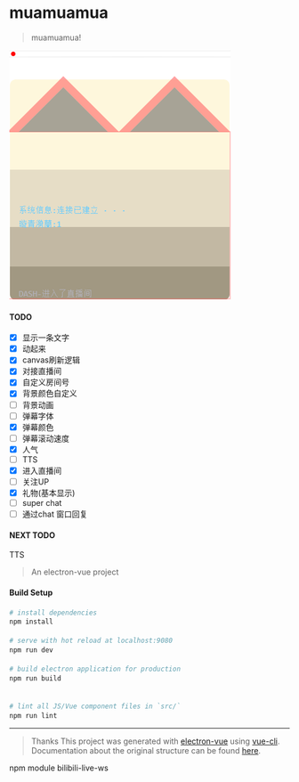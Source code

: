 # muamuamua

> muamuamua!

![界面截图](desc/screencut.png)

#### TODO
- [x] 显示一条文字
- [x] 动起来
- [x] canvas刷新逻辑
- [x] 对接直播间
- [x] 自定义房间号
- [x] 背景颜色自定义
- [ ] 背景动画
- [ ] 弹幕字体
- [x] 弹幕颜色
- [ ] 弹幕滚动速度
- [x] 人气
- [ ] TTS
- [x] 进入直播间 
- [ ] 关注UP
- [x] 礼物(基本显示)
- [ ] super chat
- [ ] 通过chat 窗口回复
#### NEXT TODO
TTS









> An electron-vue project

#### Build Setup

``` bash
# install dependencies
npm install

# serve with hot reload at localhost:9080
npm run dev

# build electron application for production
npm run build


# lint all JS/Vue component files in `src/`
npm run lint

```

---
> Thanks
This project was generated with [electron-vue](https://github.com/SimulatedGREG/electron-vue) using [vue-cli](https://github.com/vuejs/vue-cli). Documentation about the original structure can be found [here](https://simulatedgreg.gitbooks.io/electron-vue/content/index.html).

npm module bilibili-live-ws